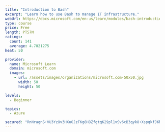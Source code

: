 ```yaml
---
title: "Introduction to Bash"
excerpt: "Learn how to use Bash to manage IT infrastructure."
webUrl: https://docs.microsoft.com/en-us/learn/modules/bash-introduction/
type: course
price: Free
length: PT57M
ratings:
  count: 141
  average: 4.7021275
heat: 50

provider:
  name: Microsoft Learn
  domain: microsoft.com
  images:
    - url: /assets/images/organizations/microsoft.com-50x50.jpg
      width: 50
      height: 50

levels:
  - Beginner

topics:
  - Azure

secured: "RnNragnS+VU3Yz8v3HXuOJzFKg8H8ZfgtqK29pl1vSv6cB3qyk8+XspqkfJ6bbMn16ddUo5vDvFcULWsKeHZNrzhiS1i/dobII/1V3SYWRI7msUqFjCNkViidOzr+9ttZSx7K8cmvvT+mFT3ZruXkt2vjmOUohvmd5Hp1rRaqNXeV2Bcc6QA74aXGfNkIW0aowM8adU7BG/+3qWfbm/e9ykxj4HQqwSfGd8g1vq46hGIUYEqDbAaezz/xIBg1uNOS71di/yK+3FcRRUp81W7HB88eVgmkBENZjlG3wnOu3FVAMU4IGc9twSgJ0s5mY3ZygLMyZHmEXSWC8Xfpwx6V5bRm2opicXuETQz5gbh9OguC5DUW7dOjX2Z7MswFIWMah/AHswDL8PHAJ33ATWs3SQuEbiE7SYk/SKhWXd+vvk=;XDFJYhzn7w6LhESm8HiyyA=="
---
```


